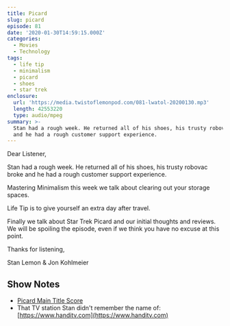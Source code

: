 ```yaml
---
title: Picard
slug: picard
episode: 81
date: '2020-01-30T14:59:15.000Z'
categories:
  - Movies
  - Technology
tags:
  - life tip
  - minimalism
  - picard
  - shoes
  - star trek
enclosure:
  url: 'https://media.twistoflemonpod.com/081-lwatol-20200130.mp3'
  length: 42553220
  type: audio/mpeg
summary: >-
  Stan had a rough week. He returned all of his shoes, his trusty robovac broke
  and he had a rough customer support experience.
---
```


Dear Listener,

Stan had a rough week. He returned all of his shoes, his trusty robovac broke and he had a rough customer support experience.

Mastering Minimalism this week we talk about clearing out your storage spaces.

Life Tip is to give yourself an extra day after travel.

Finally we talk about Star Trek Picard and our initial thoughts and reviews. We will be spoiling the episode, even if we think you have no excuse at this point.

Thanks for listening,

Stan Lemon & Jon Kohlmeier

## Show Notes

- [Picard Main Title Score](https://www.startrek.com/videos/scoring-star-trek-picards-main-title)
- That TV station Stan didn't remember the name of: [https://www.handitv.com](https://www.handitv.com)
